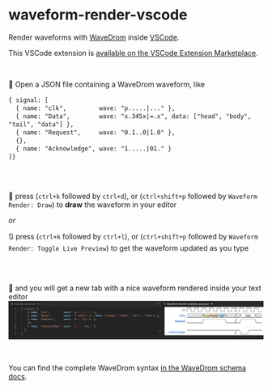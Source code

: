 # waveform-render-vscode

Render waveforms with [WaveDrom](https://github.com/wavedrom/wavedrom) inside [VSCode](https://code.visualstudio.com/).

This VSCode extension is [available on the VSCode Extension Marketplace](https://marketplace.visualstudio.com/items?itemName=bmpenuelas.waveform-render).

<br>

:page_with_curl: Open a JSON file containing a WaveDrom waveform, like
```
{ signal: [
  { name: "clk",         wave: "p.....|..." },
  { name: "Data",        wave: "x.345x|=.x", data: ["head", "body", "tail", "data"] },
  { name: "Request",     wave: "0.1..0|1.0" },
  {},
  { name: "Acknowledge", wave: "1.....|01." }
]}
```

<br>
<br>

:musical_keyboard: press (`ctrl+k` followed by `ctrl+d`), or (`ctrl+shift+p` followed by `Waveform Render: Draw`) to **draw** the waveform in your editor

*or*

:arrows_clockwise: press (`ctrl+k` followed by `ctrl+l`), or (`ctrl+shift+p` followed by `Waveform Render: Toggle Live Preview`) to get the waveform updated as you type

<br>
<br>

:rainbow: and you will get a new tab with a nice waveform rendered inside your text editor
![waveform render vscode example](/media/demo_0.png)

<br>

You can find the complete WaveDrom syntax [in the WaveDrom schema docs](https://github.com/wavedrom/schema/blob/master/WaveJSON.md).
